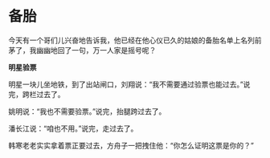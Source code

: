 # 备胎

今天有一个哥们儿兴奋地告诉我，他已经在他心仪已久的姑娘的备胎名单上名列前茅了，我幽幽地回了一句，万一人家是摇号呢？ 

**明星验票**

明星一块儿坐地铁，到了出站闸口，刘翔说：“我不需要通过验票也能过去。”说完，跨栏过去了。 

姚明说：“我也不需要验票。”说完，抬腿跨过去了。 

潘长江说：“咱也不用。”说完，走过去了。 

韩寒老老实实拿着票正要过去，方舟子一把拽住他：“你怎么证明这票是你的？”